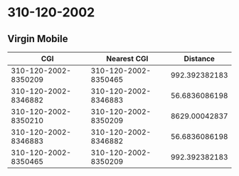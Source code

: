 # 310-120-2002
## Virgin Mobile


| CGI | Nearest CGI | Distance |
|-----|-------------|----------|
| 310-120-2002-8350209 | 310-120-2002-8350465 | 992.392382183 |
| 310-120-2002-8346882 | 310-120-2002-8346883 | 56.6836086198 |
| 310-120-2002-8350210 | 310-120-2002-8350209 | 8629.00042837 |
| 310-120-2002-8346883 | 310-120-2002-8346882 | 56.6836086198 |
| 310-120-2002-8350465 | 310-120-2002-8350209 | 992.392382183 |

